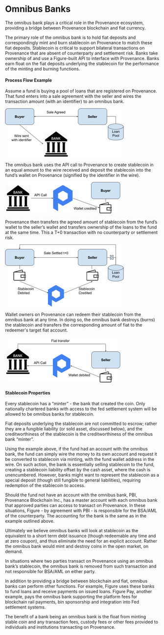 # Omnibus Banks

The omnibus bank plays a critical role in the Provenance ecosystem, providing a bridge between Provenance blockchain and fiat currency.  


The primary role of the omnibus bank is to hold fiat deposits and correspondingly mint and burn stablecoin on Provenance to match these fiat deposits.  Stablecoin is critical to support bilateral transactions on Provenance that are absent of counterparty and settlement risk.  Banks take ownership of and use a Figure-built API to interface with Provenance.  Banks earn float on the fiat deposits underlying the stablecoin for the performance of the minting and burning functions.

#### Process Flow Example 

Assume a fund is buying a pool of loans that are registered on Provenance.  That fund enters into a sale agreement with the seller and wires the transaction amount \(with an identifier\) to an omnibus bank.    


![](../../.gitbook/assets/omnibus-bank-and-stablecoin.png)

The omnibus bank uses the API call to Provenance to create stablecoin in an equal amount to the wire received and deposit the stablecoin into the fund’s wallet on Provenance \(signified by the identifier in the wire\).   
  


![](../../.gitbook/assets/omnibus-bank-and-stablecoin-1-.png)

Provenance then transfers the agreed amount of stablecoin from the fund’s wallet to the seller’s wallet and transfers ownership of the loans to the fund at the same time.  This a T+0 transaction with no counterparty or settlement risk.  


![](../../.gitbook/assets/omnibus-bank-and-stablecoin-2-%20%281%29%20%281%29.png)

Wallet owners on Provenance can redeem their stablecoin from the omnibus bank at any time.  In doing so, the omnibus bank destroys \(burns\) the stablecoin and transfers the corresponding amount of fiat to the redeemer's target fiat account.    


![](../../.gitbook/assets/omnibus-bank-and-stablecoin-3-.png)

#### Stablecoin Properties  

Every stablecoin has a “minter” - the bank that created the coin.  Only nationally chartered banks with access to the fed settlement system will be allowed to be omnibus banks for stablecoin.      


Fiat deposits underlying the stablecoin are not committed to escrow; rather they are a fungible liability \(or sold asset, discussed below\), and the creditworthiness of the stablecoin is the creditworthiness of the omnibus bank “minter”.    


Using the example above, if the fund had an account with the omnibus bank, the fund can simply wire the money to its own account and request it be converted to stablecoin via minting, with the fund wallet address in the wire.  On such action, the bank is essentially selling stablecoin to the fund, creating a stablecoin liability offset by the cash asset, where the cash is unencumbered.  However, banks might want to represent the stablecoin as a special deposit \(though still fungible to general liabilities\), requiring redemption of the stablecoin to access.  


Should the fund not have an account with the omnibus bank, PBI, Provenance Blockchain Inc., has a master account with each omnibus bank that approved parties can access to transact on Provenance.  In these situations, Figure - by agreement with PBI - is responsible for the BSA/AML of the counterparty.  The accounting for the bank is the same as in the example outlined above.  


Ultimately we believe omnibus banks will look at stablecoin as the equivalent to a short term debt issuance \(though redeemable any time and at zero coupon\), and thus eliminate the need for an explicit account.  Rather the omnibus bank would mint and destroy coins in the open market, on demand.  


In situations where two parties transact on Provenance using an omnibus bank’s stablecoin, the omnibus bank is removed from such transaction and not responsible for BSA/AML on either party.  


In addition to providing a bridge between blockchain and fiat, omnibus banks can perform other functions.  For example, Figure uses these banks to fund loans and receive payments on issued loans.  Figure Pay, another example, pays the omnibus bank supporting the platform fees for blockchain rail payments, bin sponsorship and integration into Fed settlement systems.  


The benefit of a bank being an omnibus bank is the float from minting stable coin and any transaction fees, custody fees or other fees provided to individuals and institutions transacting on Provenance.    


